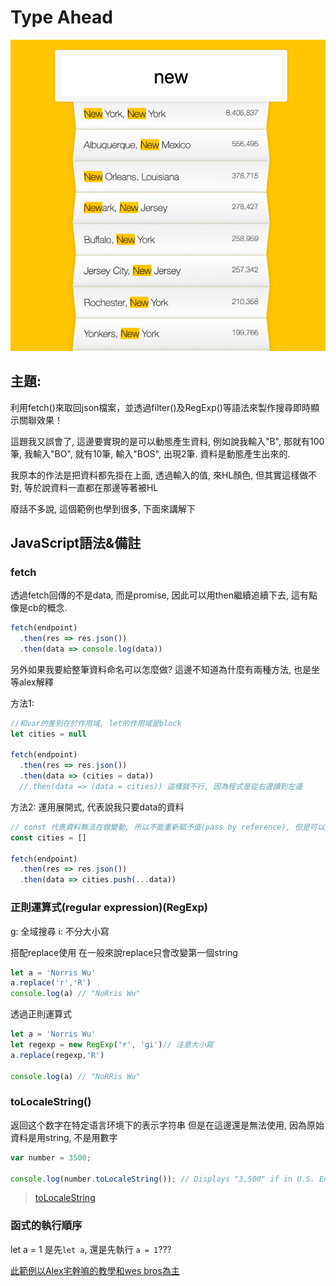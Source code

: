 # Type Ahead

![](./pic.png)

## 主題:

利用fetch()來取回json檔案，並透過filter()及RegExp()等語法來製作搜尋即時顯示關聯效果！

這題我又誤會了, 這邊要實現的是可以動態產生資料, 例如說我輸入"B", 那就有100筆, 我輸入"BO", 就有10筆, 輸入"BOS", 出現2筆. 資料是動態產生出來的. 

我原本的作法是把資料都先掛在上面, 透過輸入的值, 來HL顏色, 但其實這樣做不對, 等於說資料一直都在那邊等著被HL

廢話不多說, 這個範例也學到很多, 下面來講解下

## JavaScript語法&備註

### fetch 
透過fetch回傳的不是data, 而是promise, 因此可以用then繼續追續下去, 這有點像是cb的概念. 

```javaScript
fetch(endpoint)
  .then(res => res.json()) 
  .then(data => console.log(data))
```
另外如果我要給整筆資料命名可以怎麼做?
這邊不知道為什麼有兩種方法, 也是坐等alex解釋

方法1: 
```javaScript
//和var的差別在於作用域, let的作用域是block
let cities = null

fetch(endpoint)
  .then(res => res.json()) 
  .then(data => (cities = data))
  //.then(data => (data = cities)) 這樣就不行, 因為程式是從右邊讀到左邊
```

方法2: 運用展開式, 代表說我只要data的資料
```javaScript
// const 代表資料無法在做變動, 所以不能重新賦予值(pass by reference), 但是可以透過push改變裡面的值
const cities = []

fetch(endpoint)
  .then(res => res.json()) 
  .then(data => cities.push(...data))
```
### 正則運算式(regular expression)(RegExp)

g: 全域搜尋
i: 不分大小寫

搭配replace使用
在一般來說replace只會改變第一個string 

```javaScript
let a = 'Norris Wu'
a.replace('r','R')
console.log(a) // "NoRris Wu"
```
透過正則運算式

```javaScript
let a = 'Norris Wu'
let regexp = new RegExp('r', 'gi')// 注意大小寫
a.replace(regexp,'R')

console.log(a) // "NoRRis Wu"
```

### toLocaleString()

返回这个数字在特定语言环境下的表示字符串
但是在這邊還是無法使用, 因為原始資料是用string, 不是用數字

```javaScript
var number = 3500;

console.log(number.toLocaleString()); // Displays "3,500" if in U.S. English locale

```

> [toLocaleString](https://developer.mozilla.org/en-US/docs/Web/JavaScript/Reference/Global_Objects/Number/toLocaleString)

### 函式的執行順序

let a = 1
是先`let a`, 還是先執行 `a = 1`???


[此範例以Alex宅幹嘛的教學和wes bros為主](https://www.youtube.com/watch?v=_TbG2iuN9kM)